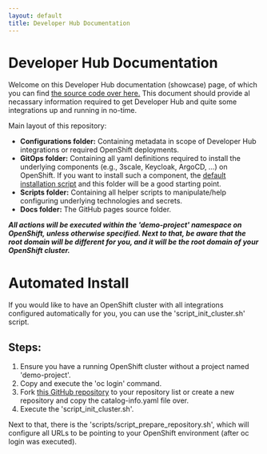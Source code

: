 ```yaml
---
layout: default
title: Developer Hub Documentation
---
```


# Developer Hub Documentation

Welcome on this Developer Hub documentation (showcase) page, of which you can find [the source 
code over here.](https://github.com/maarten-vandeperre/developer-hub-documentation)
This document should provide al necassary information required to get Developer Hub 
and quite some integrations up and running in no-time.  

Main layout of this repository:
* **Configurations folder:** Containing metadata in scope of Developer Hub integrations or required OpenShift deployments.
* **GitOps folder:** Containing all yaml definitions required to install the underlying components (e.g., 3scale, Keycloak, ArgoCD, ...) on OpenShift. 
If you want to install such a component, the [default installation script](https://github.com/maarten-vandeperre/developer-hub-documentation/blob/main/script_init_cluster.sh) 
and this folder will be a good starting point.
* **Scripts folder:** Containing all helper scripts to manipulate/help configuring underlying technologies and secrets.
* **Docs folder:** The GitHub pages source folder.


**_All actions will be executed within the 'demo-project' namespace on OpenShift, unless otherwise specified.
Next to that, be aware that the root domain will be different for you, and it will be the root domain of your
OpenShift cluster._**


# Automated Install

If you would like to have an OpenShift cluster with all integrations configured automatically for you, you can use the 'script_init_cluster.sh' script.

## Steps:
1. Ensure you have a running OpenShift cluster without a project named 'demo-project'.
2. Copy and execute the 'oc login' command.
3. Fork [this GitHub repository](https://github.com/maarten-vandeperre/dev-hub-test-demo) to your repository list or create a new repository and copy the catalog-info.yaml file over.
4. Execute the 'script_init_cluster.sh'.

Next to that, there is the 'scripts/script_prepare_repository.sh', which will configure all URLs to be pointing to your OpenShift environment 
(after oc login was executed).